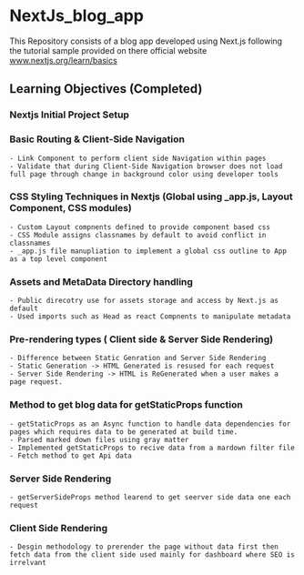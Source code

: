 # NextJs_blog_app

This Repository consists of a blog app developed using Next.js following the tutorial sample provided on there official website www.nextjs.org/learn/basics

## Learning Objectives (Completed)

### Nextjs Initial Project Setup

### Basic Routing & Client-Side Navigation

    - Link Component to perform client side Navigation within pages
    - Validate that during Client-Side Navigation browser does not load full page through change in background color using developer tools

### CSS Styling Techniques in Nextjs (Global using \_app.js, Layout Component, CSS modules)

    - Custom Layout compnents defined to provide component based css
    - CSS Module assigns classnames by default to avoid conflict in classnames
    - _app.js file manupliation to implement a global css outline to App as a top level component

### Assets and MetaData Directory handling

    - Public direcotry use for assets storage and access by Next.js as default
    - Used imports such as Head as react Compnents to manipulate metadata

### Pre-rendering types ( Client side & Server Side Rendering)

    - Difference between Static Genration and Server Side Rendering
    - Static Generation -> HTML Generated is resused for each request
    - Server Side Rendering -> HTML is ReGenerated when a user makes a page request.

### Method to get blog data for getStaticProps function

    - getStaticProps as an Async function to handle data dependencies for pages which requires data to be generated at build time.
    - Parsed marked down files using gray matter
    - Implemented getStaticProps to recive data from a mardown filter file
    - Fetch method to get Api data

### Server Side Rendering

    - getServerSideProps method learend to get seerver side data one each request

### Client Side Rendering

    - Desgin methodology to prerender the page without data first then fetch data from the client side used mainly for dashboard where SEO is irrelvant
